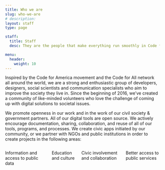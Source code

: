 ```yaml
---
title: Who we are
slug: who-we-are
# description:
layout: staff
type: page

staff:
  title: Staff
  desc: They are the people that make everything run smoothly in Code for Romania. Thanks to their  efforts we are now the biggest civic tech community in Romania and one the largest in the world.

menu:
  header:
    weight: 10
---
```

Inspired by the Code for America movement and the Code for All network all around the world, we are a strong and enthusiastic group of developers, designers, social scientists and communication specialists who aim to improve the society they live in. Since the beginning of 2016, we’ve created a community of like-minded volunteers who love the challenge of coming up with digital solutions to societal issues.

We promote openness in our work and in the work of our civil society & government partners. All of our digital tools are open source. We actively encourage documentation, sharing, collaboration, and reuse of all of our tools, programs, and processes. We create civic apps initiated by our community, or we partner with NGOs and public institutions in order to create projects in the following areas:

<div class="columns has-text-weight-bold has-text-centered">
  <div class="column">
    <p class="has-text-primary">
      <i class="fas fa-3x fa-info-circle" aria-hidden="true"></i>
    </p>
    <p>Information and access to public data</p>
  </div>
  <div class="column">
    <p class="has-text-primary">
      <i class="fas fa-3x fa-book-reader" aria-hidden="true"></i>
    </p>
    <p>Education and culture</p>
  </div>
  <div class="column">
    <p class="has-text-primary">
      <i class="fas fa-3x fa-link" aria-hidden="true"></i>
    </p>
    <p>Civic involvement and collaboration</p>
  </div>
  <div class="column">
    <p class="has-text-primary">
      <i class="fas fa-3x fa-key" aria-hidden="true"></i>
    </p>
    <p>Better access to public services</p>
  </div>
</div>
